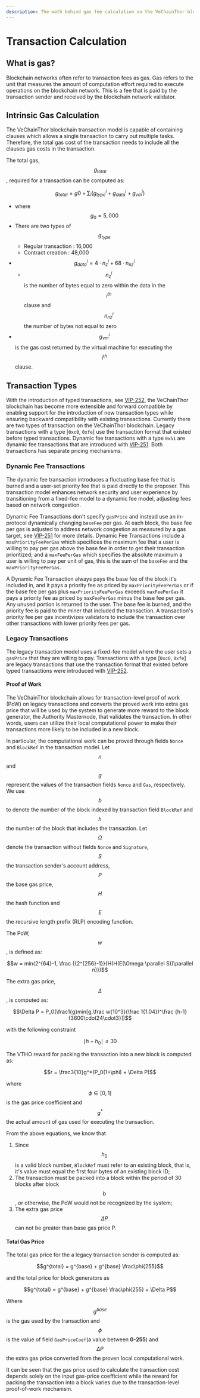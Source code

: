 ```yaml
---
description: The math behind gas fee calculation on the VeChainThor blockchain.
---
```


# Transaction Calculation

## What is gas? <a href="#intrinsic-gas-calculation" id="intrinsic-gas-calculation"></a>

Blockchain networks often refer to transaction fees as gas. Gas refers to the unit that measures the amount of computation effort required to execute operations on the blockchain network. This is a fee that is paid by the transaction sender and received by the blockchain network validator.

## Intrinsic Gas Calculation <a href="#intrinsic-gas-calculation" id="intrinsic-gas-calculation"></a>

The VeChainThor blockchain transaction model is capable of containing clauses which allows a single transaction to carry out multiple tasks. Therefore, the total gas cost of the transaction needs to include all the clauses gas costs in the transaction.

The total gas, $$g_{total}$$, required for a transaction can be computed as:

$$g_{total} = g0 + \sum_i(g_{type}^i+g_{data}^i+g_{vm}^i)$$

* where $$g_0 = 5,000$$
* There are two types of $$g_{type}$$
  * Regular transaction : 16,000
  * Contract creation : 48,000
* $$g_{data}^i = 4 \cdot n_z^i + 68 \cdot n_{nz}^i$$
  * $$n_z^i$$ is the number of bytes equal to zero within the data in the $$i^{th}$$ clause and $$n_{nz}^i$$ the number of bytes not equal to zero
* $$g_{vm}^i$$ is the gas cost returned by the virtual machine for executing the $$i^{th}$$ clause.

## Transaction Types

With the introduction of typed transactions, see [VIP-252](https://github.com/vechain/VIPs/blob/master/vips/VIP-252.md), the VeChainThor blockchain has become more extensible and forward compatible by enabling support for the introduction of new transaction types while ensuring backward compatibility with existing transactions. Currently there are two types of transaction on the VeChainThor blockchain. Legacy transactions with a type [`0xc0`, `0xfe`] use the transaction format that existed before typed transactions. Dynamic fee transactions with a type `0x51` are dynamic fee transactions that are introduced with [VIP-251](https://github.com/vechain/VIPs/blob/master/vips/VIP-251.md). Both transactions has separate pricing mechanisms.

### Dynamic Fee Transactions

The dynamic fee transaction introduces a fluctuating base fee that is burned and a user-set priority fee that is paid directly to the proposer. This transaction model enhances network security and user experience by transitioning from a fixed-fee model to a dynamic fee model, adjusting fees based on network congestion.

Dynamic Fee Transactions don't specify `gasPrice` and instead use an in-protocol dynamically changing `baseFee` per gas. At each block, the base fee per gas is adjusted to address network congestion as measured by a gas target, see [VIP-251](https://github.com/vechain/VIPs/blob/master/vips/VIP-251.md) for more details. Dynamic Fee Transactions include a `maxPriorityFeePerGas` which specifices the maximum fee that a user is willing to pay per gas above the base fee in order to get their transaction prioritized; and a `maxFeePerGas` which specifies the absolute maximum a user is willing to pay per unit of gas, this is the sum of the `baseFee` and the `maxPriorityFeePerGas`.

A Dynamic Fee Transaction always pays the base fee of the block it's included in, and it pays a priority fee as priced by `maxPriorityFeePerGas` or if the base fee per gas plus `maxPriorityFeePerGas` exceeds `maxFeePerGas` it pays a priority fee as priced by `maxFeePerGas` minus the base fee per gas. Any unused portion is returned to the user. The base fee is burned, and the priority fee is paid to the miner that included the transaction. A transaction's priority fee per gas incentivizes validators to include the transaction over other transactions with lower priority fees per gas.

### Legacy Transactions

The legacy transaction model uses a fixed-fee model where the user sets a `gasPrice` that they are willing to pay. Transactions with a type [`0xc0`, `0xfe`] are legacy transactions that use the transaction format that existed before typed transactions were introduced with [VIP-252](https://github.com/vechain/VIPs/blob/master/vips/VIP-252.md).

#### Proof of Work <a href="#proof-of-work" id="proof-of-work"></a>

The VeChainThor blockchain allows for transaction-level proof of work (PoW) on legacy transactions and converts the proved work into extra gas price that will be used by the system to generate more reward to the block generator, the Authority Masternode, that validates the transaction. In other words, users can utilize their local computational power to make their transactions more likely to be included in a new block.

In particular, the computational work can be proved through fields `Nonce` and `BlockRef` in the transaction model. Let $$n$$ and $$g$$ represent the values of the transaction fields `Nonce` and `Gas`, respectively. We use $$b$$ to denote the number of the block indexed by transaction field `BlockRef` and $$h$$ the number of the block that includes the transaction. Let $$\Omega$$ denote the transaction without fields `Nonce` and `Signature`, $$S$$ the transaction sender's account address, $$P$$ the base gas price, $$H$$ the hash function and $$E$$ the recursive length prefix (RLP) encoding function.

The PoW, $$w$$, is defined as:

$$w = min(2^{64}-1, \frac {{2^{256}-1}}{H(H(E(\Omega \parallel S))\parallel n)})$$

The extra gas price, $$\Delta$$, is computed as:

$$\Delta P = P_0(\frac1{g}min[g,\frac w{10^3}(\frac 1{1.04})^\frac {h-1}{3600\cdot24\cdot3}])$$

with the following constraint

$$\mid h - h_0 \mid \leq 30$$

The VTHO reward for packing the transaction into a new block is computed as:

$$r = \frac3{10}g^*(P_0(1+\phi) + \Delta P)$$

where $$\phi \in [0,1]$$ is the gas price coefficient and $$g^*$$ the actual amount of gas used for executing the transaction.

From the above equations, we know that

1. Since $$h_0$$ is a valid block number, `BlockRef` must refer to an existing block, that is, it's value must equal the first four bytes of an existing block ID;
2. The transaction must be packed into a block within the period of 30 blocks after block $$b$$, or otherwise, the PoW would not be recognized by the system;
3. The extra gas price $$\Delta P$$ can not be greater than base gas price P.

#### Total Gas Price <a href="#total-gas-price" id="total-gas-price"></a>

The total gas price for the a legacy transaction sender is computed as:

$$g^{total} = g^{base} + g^{base} \frac\phi{255}$$

and the total price for block generators as

$$g^{total} = g^{base} + g^{base} \frac\phi{255} + \Delta P$$

Where $$g^{base}$$ is the gas used by the transaction and $$\phi$$ is the value of field `GasPriceCoef`(a value between **0-255**) and $$\Delta P$$ the extra gas price converted from the proven local computational work.

It can be seen that the gas price used to calculate the transaction cost depends solely on the input gas-price coefficient while the reward for packing the transaction into a block varies due to the transaction-level proof-of-work mechanism.
